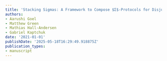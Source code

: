 ```yaml
---
title: 'Stacking Sigmas: A Framework to Compose $Σ$-Protocols for Disjunctions'
authors:
- Aarushi Goel
- Matthew Green
- Mathias Hall-Andersen
- Gabriel Kaptchuk
date: '2021-01-01'
publishDate: '2025-05-18T16:29:49.918875Z'
publication_types:
- manuscript
---
```


